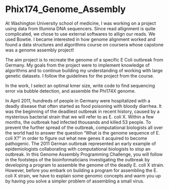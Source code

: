 # Phix174_Genome_Assembly
At Washington University school of medicine, I was working on a project using data from Illumina DNA sequencers. Since read allignment is quite complicated, we chose to use external softwares to allign our reads. We used Bowtie. I became interested in how genome alignment worked and found a data structures and algorithms course on coursera whose capstone was a genome assembly project!

The aim project is to recreate the genome of a specific E Coli outbreak from Germany. My goals from the project were to implement knowledge of algorithms and to continue building my understanding of working with large genetic datasets. I follow the guidelines for the project from the course.

In the work, I select an optimal kmer size, write code to find sequencing error via bubble detection, and assemble the Phi174X genome.

In April 2011, hundreds of people in Germany were hospitalized with a deadly disease that often started as food poisoning with bloody diarrhea. It was the beginning of the deadliest outbreak in recent history, caused by a mysterious bacterial strain that we will refer to as E. coli X. Within a few months, the outbreak had infected thousands and killed 53 people. To prevent the further spread of the outbreak, computational biologists all over the world had to answer the question “What is the genome sequence of E. coli X?” in order to figure out what new genes it acquired to become pathogenic. The 2011 German outbreak represented an early example of epidemiologists collaborating with computational biologists to stop an outbreak. In this Genome Assembly Programming Challenge, you will follow in the footsteps of the bioinformaticians investigating the outbreak by developing a program to assemble the genome of the deadly E. coli X strain. However, before you embark on building a program for assembling the E. coli X strain, we have to explain some genomic concepts and warm you up by having you solve a simpler problem of assembling a small virus.
